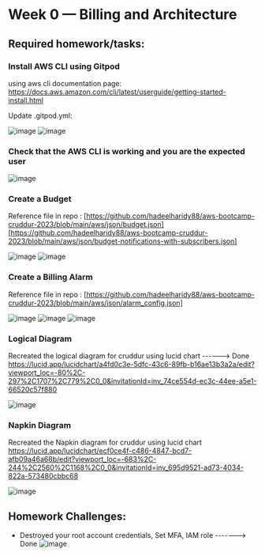# Week 0 — Billing and Architecture


Required homework/tasks:
-------------------------
### Install AWS CLI using Gitpod
using aws cli documentation page:
https://docs.aws.amazon.com/cli/latest/userguide/getting-started-install.html

Update .gitpod.yml:

![image](https://user-images.githubusercontent.com/91920047/219857732-a6580712-5d2a-4c59-9ab0-bf8fd5527900.png)
![image](https://user-images.githubusercontent.com/91920047/219863408-0de42c19-f767-41bb-9fb5-1488027b6c1b.png)

### Check that the AWS CLI is working and you are the expected user

![image](https://user-images.githubusercontent.com/91920047/219857901-0ec3da54-b27b-4eec-9b9e-0f40fdb3ac92.png)



### Create a Budget

Reference file in repo : [https://github.com/hadeelharidy88/aws-bootcamp-cruddur-2023/blob/main/aws/json/budget.json]
[https://github.com/hadeelharidy88/aws-bootcamp-cruddur-2023/blob/main/aws/json/budget-notifications-with-subscribers.json]

![image](https://user-images.githubusercontent.com/91920047/219858178-7bb7e8c1-4cca-476f-91bc-0b54572a04c6.png)
![image](https://user-images.githubusercontent.com/91920047/219858146-458572be-0a7b-4d96-b687-ad9f3ba581c8.png)

### Create a Billing Alarm

Reference file in repo : [https://github.com/hadeelharidy88/aws-bootcamp-cruddur-2023/blob/main/aws/json/alarm_config.json]

![image](https://user-images.githubusercontent.com/91920047/219859947-12338bd2-78c8-48b5-9a67-65718a07bf90.png)
![image](https://user-images.githubusercontent.com/91920047/219860839-8f45a148-f76e-4a98-b0dc-f74d7a6517d5.png)
![image](https://user-images.githubusercontent.com/91920047/219862828-714769e2-980c-4e24-afc6-4e2c717ba1c0.png)

### Logical Diagram
Recreated the logical diagram for cruddur using lucid chart ------> Done
https://lucid.app/lucidchart/a4fd0c3e-5dfc-43c6-89fb-b16ae13b3a2a/edit?viewport_loc=-80%2C-297%2C1707%2C779%2C0_0&invitationId=inv_74ce554d-ec3c-44ee-a5e1-66520c57f880

![image](https://user-images.githubusercontent.com/91920047/219856410-28ee5c7b-a2b9-40a0-9c24-49adf23710f7.png)


### Napkin Diagram
Recreated the Napkin diagram for cruddur using lucid chart 
https://lucid.app/lucidchart/ecf0ce4f-c486-4847-bcd7-afb09a46a68b/edit?viewport_loc=-683%2C-244%2C2560%2C1168%2C0_0&invitationId=inv_695d9521-ad73-4034-822a-573480cbbc68

![image](https://user-images.githubusercontent.com/91920047/219856894-407d385b-4ad6-45a7-a061-e1515e32f5b8.png)


Homework Challenges:
--------------------
- Destroyed your root account credentials, Set MFA, IAM role -------> Done
![image](https://user-images.githubusercontent.com/91920047/219864169-6b6eb169-f6c9-4021-b8f3-8e2307e48925.png)






